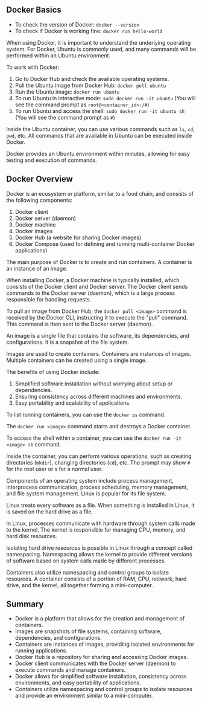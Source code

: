 ## Docker Basics

- To check the version of Docker: `docker --version`
- To check if Docker is working fine: `docker run hello-world`

When using Docker, it is important to understand the underlying operating system. For Docker, Ubuntu is commonly used, and many commands will be performed within an Ubuntu environment.

To work with Docker:
1. Go to Docker Hub and check the available operating systems.
2. Pull the Ubuntu image from Docker Hub: `docker pull ubuntu`
3. Run the Ubuntu image: `docker run ubuntu`
4. To run Ubuntu in interactive mode: `sudo docker run -it ubuntu` (You will see the command prompt as `root@<container_id>:/#`)
5. To run Ubuntu and access the shell: `sudo docker run -it ubuntu sh` (You will see the command prompt as `#`)

Inside the Ubuntu container, you can use various commands such as `ls`, `cd`, `pwd`, etc. All commands that are available in Ubuntu can be executed inside Docker.

Docker provides an Ubuntu environment within minutes, allowing for easy testing and execution of commands.

## Docker Overview

Docker is an ecosystem or platform, similar to a food chain, and consists of the following components:

1. Docker client
2. Docker server (daemon)
3. Docker machine
4. Docker images
5. Docker Hub (a website for sharing Docker images)
6. Docker Compose (used for defining and running multi-container Docker applications)

The main purpose of Docker is to create and run containers. A container is an instance of an image.

When installing Docker, a Docker machine is typically installed, which consists of the Docker client and Docker server. The Docker client sends commands to the Docker server (daemon), which is a large process responsible for handling requests.

To pull an image from Docker Hub, the `docker pull <image>` command is received by the Docker CLI, instructing it to execute the "pull" command. This command is then sent to the Docker server (daemon).

An image is a single file that contains the software, its dependencies, and configurations. It is a snapshot of the file system.

Images are used to create containers. Containers are instances of images. Multiple containers can be created using a single image.

The benefits of using Docker include:
1. Simplified software installation without worrying about setup or dependencies.
2. Ensuring consistency across different machines and environments.
3. Easy portability and scalability of applications.

To list running containers, you can use the `docker ps` command.

The `docker run <image>` command starts and destroys a Docker container.

To access the shell within a container, you can use the `docker run -it <image> sh` command.

Inside the container, you can perform various operations, such as creating directories (`mkdir`), changing directories (`cd`), etc. The prompt may show `#` for the root user or `$` for a normal user.

Components of an operating system include process management, interprocess communication, process scheduling, memory management, and file system management. Linux is popular for its file system.

Linux treats every software as a file. When something is installed in Linux, it is saved on the hard drive as a file.

In Linux, processes communicate with hardware through system calls made to the kernel. The kernel is responsible for managing CPU, memory, and hard disk resources.

Isolating hard drive resources is possible in Linux through a concept called namespacing. Namespacing allows the kernel to provide different versions of software based on system calls made by different processes.

Containers also utilize namespacing and control groups to isolate resources. A container consists of a portion of RAM, CPU, network, hard drive, and the kernel, all together forming a mini-computer.

## Summary

- Docker is a platform that allows for the creation and management of containers.
- Images are snapshots of file systems, containing software, dependencies, and configurations.
- Containers are instances of images, providing isolated environments for running applications.
- Docker Hub is a repository for sharing and accessing Docker images.
- Docker client communicates with the Docker server (daemon) to execute commands and manage containers.
- Docker allows for simplified software installation, consistency across environments, and easy portability of applications.
- Containers utilize namespacing and control groups to isolate resources and provide an environment similar to a mini-computer.
